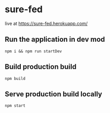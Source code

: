 # sure-fed

live at https://sure-fed.herokuapp.com/

## Run the application in dev mod

`npm i && npm run startDev`

## Build production build

`npm build`

## Serve production build locally

`npm start`